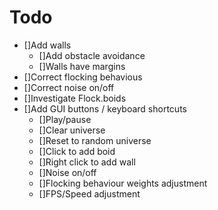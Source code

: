 # Todo

- []Add walls
  - []Add obstacle avoidance
  - []Walls have margins
- []Correct flocking behavious
- []Correct noise on/off
- []Investigate Flock.boids
- []Add GUI buttons / keyboard shortcuts
  - []Play/pause
  - []Clear universe
  - []Reset to random universe
  - []Click to add boid
  - []Right click to add wall
  - []Noise on/off
  - []Flocking behaviour weights adjustment
  - []FPS/Speed adjustment